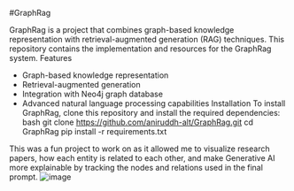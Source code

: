 #GraphRag

GraphRag is a project that combines graph-based knowledge representation with retrieval-augmented generation (RAG) techniques. This repository contains the implementation and resources for the GraphRag system.
Features
- Graph-based knowledge representation
- Retrieval-augmented generation
- Integration with Neo4j graph database
- Advanced natural language processing capabilities
Installation
To install GraphRag, clone this repository and install the required dependencies:
bash
git clone https://github.com/aniruddh-alt/GraphRag.git
cd GraphRag
pip install -r requirements.txt

This was a fun project to work on as it allowed me to visualize research papers, how each entity is related to each other, and make Generative AI more explainable by tracking the nodes and relations used in the final prompt.
![image](https://github.com/user-attachments/assets/a23b1d98-1a5e-44d6-859f-55ebaa9b3bef)

